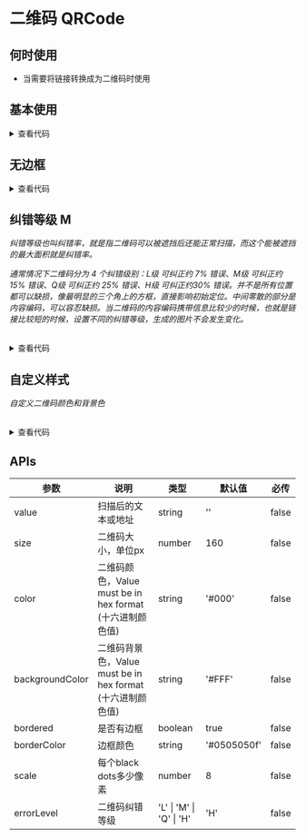 # 二维码 QRCode

## 何时使用

- 当需要将链接转换成为二维码时使用

## 基本使用

<QRCode value="https://blog.csdn.net/Dandrose"/>

<details>
<summary>查看代码</summary>

```vue
<template>
  <QRCode value="https://blog.csdn.net/Dandrose"/>
</template>
```

</details>

## 无边框

<QRCode value="https://blog.csdn.net/Dandrose" :bordered="false" />

<details>
<summary>查看代码</summary>

```vue
<template>
  <QRCode value="https://blog.csdn.net/Dandrose" :bordered="false" />
</template>
```

</details>

## 纠错等级 M

*纠错等级也叫纠错率，就是指二维码可以被遮挡后还能正常扫描，而这个能被遮挡的最大面积就是纠错率。*

*通常情况下二维码分为 4 个纠错级别：L级 可纠正约 7% 错误、M级 可纠正约 15% 错误、Q级 可纠正约 25% 错误、H级 可纠正约30% 错误。并不是所有位置都可以缺损，像最明显的三个角上的方框，直接影响初始定位。中间零散的部分是内容编码，可以容忍缺损。当二维码的内容编码携带信息比较少的时候，也就是链接比较短的时候，设置不同的纠错等级，生成的图片不会发生变化。*

<br/>

<QRCode value="https://blog.csdn.net/Dandrose" error-level="M" />

<details>
<summary>查看代码</summary>

```vue
<template>
  <QRCode value="https://blog.csdn.net/Dandrose" error-level="M" />
</template>
```

</details>

## 自定义样式

*自定义二维码颜色和背景色*

<br/>

<QRCode value="https://blog.csdn.net/Dandrose" color="#1677FF" background-color="f5f5f5" />

<details>
<summary>查看代码</summary>

```vue
<template>
  <QRCode value="https://blog.csdn.net/Dandrose" color="#1677FF" background-color="f5f5f5" />
</template>
```

</details>

## APIs

参数 | 说明 | 类型 | 默认值 | 必传
-- | -- | -- | -- | --
value | 扫描后的文本或地址 | string | '' | false
size | 二维码大小，单位px | number | 160 | false
color | 二维码颜色，Value must be in hex format (十六进制颜色值) | string | '#000' | false
backgroundColor | 二维码背景色，Value must be in hex format (十六进制颜色值) | string | '#FFF' | false
bordered | 是否有边框 | boolean | true | false
borderColor | 边框颜色 | string | '#0505050f' | false
scale | 每个black dots多少像素 | number | 8 | false
errorLevel | 二维码纠错等级 | 'L' &#124; 'M' &#124; 'Q' &#124; 'H' | 'H' | false
